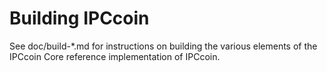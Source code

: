 Building IPCcoin
================

See doc/build-*.md for instructions on building the various
elements of the IPCcoin Core reference implementation of IPCcoin.
